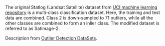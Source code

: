 The original Statlog (Landsat Satellite) dataset from [UCI machine learning repository](https://archive.ics.uci.edu/ml/index.php) is a multi-class classification dataset. Here, the training and test data are combined. Class 2 is down-sampled to 71 outliers, while all the other classes are combined to form an inlier class. The modified dataset is referred to as Satimage-2.

Description from [Outlier Detection DataSets](http://odds.cs.stonybrook.edu/).
